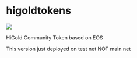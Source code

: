 # higoldtokens

<a href="https://hi.gold"><img src="https://img.shields.io/badge/HiGold-Community-yellow.svg"></a><br />

HiGold Community Token based on EOS

This version just deployed on test net NOT main net
